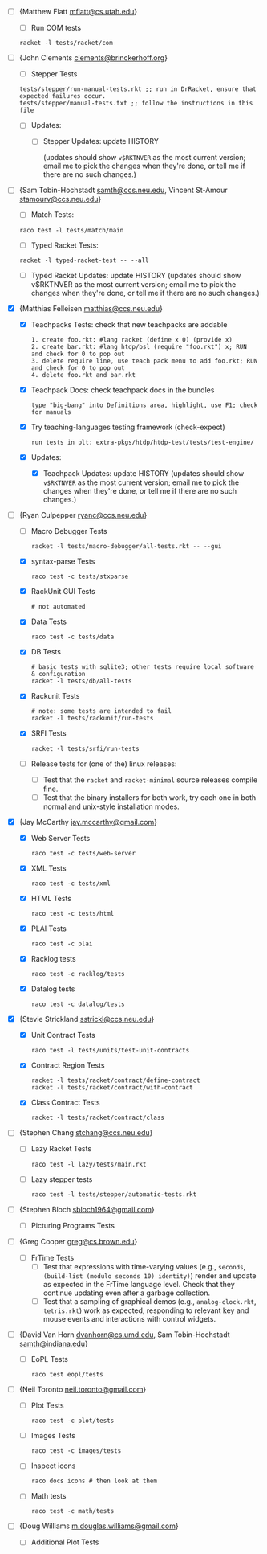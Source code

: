 * [ ] {Matthew Flatt <mflatt@cs.utah.edu>}
  - [ ] Run COM tests
   ```
   racket -l tests/racket/com
   ```

* [ ] {John Clements <clements@brinckerhoff.org>}
  - [ ] Stepper Tests
  ```
  tests/stepper/run-manual-tests.rkt ;; run in DrRacket, ensure that expected failures occur.
  tests/stepper/manual-tests.txt ;; follow the instructions in this file
  ```

  - [ ] Updates:
    + [ ] Stepper Updates: update HISTORY

      (updates should show `v$RKTNVER` as the most current version; email
      me to pick the changes when they're done, or tell me if there
      are no such changes.)

* [ ] {Sam Tobin-Hochstadt <samth@ccs.neu.edu>, Vincent St-Amour <stamourv@ccs.neu.edu>}
  - [ ] Match Tests:
  ```
  raco test -l tests/match/main
  ```
  
  - [ ] Typed Racket Tests:
  ```
  racket -l typed-racket-test -- --all
  ```
  
  - [ ] Typed Racket Updates: update HISTORY
      (updates should show v$RKTNVER as the most current version; email me
      to pick the changes when they're done, or tell me if there are no such
      changes.)

* [x] {Matthias Felleisen <matthias@ccs.neu.edu>}
  - [x] Teachpacks Tests: check that new teachpacks are addable
      ```
      1. create foo.rkt: #lang racket (define x 0) (provide x)
      2. create bar.rkt: #lang htdp/bsl (require "foo.rkt") x; RUN and check for 0 to pop out
      3. delete require line, use teach pack menu to add foo.rkt; RUN and check for 0 to pop out
      4. delete foo.rkt and bar.rkt
      ```

  - [x] Teachpack Docs: check teachpack docs in the bundles
      ```
      type "big-bang" into Definitions area, highlight, use F1; check for manuals 
      ```

  - [x] Try teaching-languages testing framework (check-expect)
      ```
      run tests in plt: extra-pkgs/htdp/htdp-test/tests/test-engine/
      ```

  - [x] Updates:
    + [x] Teachpack Updates: update HISTORY
      (updates should show `v$RKTNVER` as the most current version; email me
      to pick the changes when they're done, or tell me if there are no such
      changes.)

* [ ] {Ryan Culpepper <ryanc@ccs.neu.edu>}
  - [ ] Macro Debugger Tests
    ```
    racket -l tests/macro-debugger/all-tests.rkt -- --gui
    ```

  - [x] syntax-parse Tests
    ```
    raco test -c tests/stxparse
    ```

  - [x] RackUnit GUI Tests
    ```
    # not automated
    ```

  - [x] Data Tests
    ```
    raco test -c tests/data
    ```

  - [x] DB Tests
    ```
    # basic tests with sqlite3; other tests require local software & configuration
    racket -l tests/db/all-tests
    ```

  - [x] Rackunit Tests
    ```
    # note: some tests are intended to fail
    racket -l tests/rackunit/run-tests
    ```

  - [x] SRFI Tests
    ```
    racket -l tests/srfi/run-tests
    ```

  - [ ] Release tests for (one of the) linux releases:
    + [ ] Test that the `racket` and `racket-minimal` source releases
        compile fine.
    + [ ] Test that the binary installers for both work, try each one in
        both normal and unix-style installation modes.

* [x] {Jay McCarthy <jay.mccarthy@gmail.com>}
  - [x] Web Server Tests
    ```
    raco test -c tests/web-server
    ```

  - [x] XML Tests
    ```
    raco test -c tests/xml
    ```

  - [x] HTML Tests
    ```
    raco test -c tests/html
    ```

  - [x] PLAI Tests
    ```
    raco test -c plai
    ```

  - [x] Racklog tests
    ```
    raco test -c racklog/tests
    ```

  - [x] Datalog tests
    ```
    raco test -c datalog/tests
    ```

* [x] {Stevie Strickland <sstrickl@ccs.neu.edu>}
  - [x] Unit Contract Tests
    ```
    raco test -l tests/units/test-unit-contracts
    ```

  - [x] Contract Region Tests
    ```
    racket -l tests/racket/contract/define-contract
    racket -l tests/racket/contract/with-contract
    ```

  - [x] Class Contract Tests
    ```
    racket -l tests/racket/contract/class
    ```

* [ ] {Stephen Chang <stchang@ccs.neu.edu>}
  - [ ] Lazy Racket Tests
    
    ```
    raco test -l lazy/tests/main.rkt
    ```
  - [ ] Lazy stepper tests

    ```
    raco test -l tests/stepper/automatic-tests.rkt
    ```

* [ ] {Stephen Bloch <sbloch1964@gmail.com>}
  - [ ] Picturing Programs Tests

* [ ] {Greg Cooper <greg@cs.brown.edu>}
  - [ ] FrTime Tests
    + [ ] Test that expressions with time-varying values (e.g., `seconds`,
        `(build-list (modulo seconds 10) identity)`) render and update as
        expected in the FrTime language level. Check that they continue
        updating even after a garbage collection.
    + [ ] Test that a sampling of graphical demos (e.g., `analog-clock.rkt`,
        `tetris.rkt`) work as expected, responding to relevant key and mouse
        events and interactions with control widgets.

* [ ] {David Van Horn <dvanhorn@cs.umd.edu>, Sam Tobin-Hochstadt <samth@indiana.edu>}
  - [ ] EoPL Tests
    ```
    raco test eopl/tests
    ```

* [ ] {Neil Toronto <neil.toronto@gmail.com>}
  - [ ] Plot Tests
    ```
    raco test -c plot/tests
    ```
  - [ ] Images Tests
    ```
    raco test -c images/tests
    ```
  - [ ] Inspect icons
    ```
    raco docs icons # then look at them
    ```
  - [ ] Math tests
    ```
    raco test -c math/tests
    ```

* [ ] {Doug Williams <m.douglas.williams@gmail.com>}
  - [ ] Additional Plot Tests

